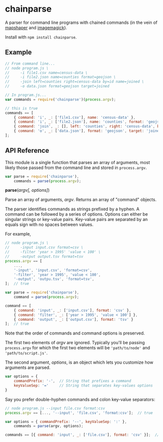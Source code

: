 # chainparse

A parser for command line programs with chained commands (in the vein of [mapshaper](https://github.com/mbloch/mapshaper/wiki/Command-Reference) and [imagemagick](https://www.imagemagick.org/script/command-line-processing.php)). 

Install with `npm install chainparse`.

## Example

```js
// From command line...
// node program.js \
//     -i file1.csv name=census-data \
//     -i file2.json name=counties format=geojson \
//     -join left=counties right=census-data by=id name=joined \
//     -o data.json format=geojson target=joined

// In program.js...
var commands = require('chainparse')(process.argv);

// this is true
commands == [
    { command: 'i', _: ['file1.csv'], name: 'census-data' },
    { command: 'i', _: ['file2.json'], name: 'counties', format: 'geojson' },
    { command: 'join', _: [], left: 'counties', right: 'census-data', by: 'id', name: 'joined'},
    { command: 'o', _: ['data.json'], format: 'geojson', target: 'joined' }
];
```

## API Reference

This module is a single function that parses an array of arguments, most likely those passed from the command line and stored in `process.argv`.

```js
var parse = require('chainparse'),
    commands = parse(process.argv);
```

**parse**(*argv[, options]*)

Parse an array of arguments, *argv*. Returns an array of "command" objects.

The parser identifies commands as strings prefixed by a hyphen. A command can be followed by a series of options. Options can either be singular strings or key-value pairs. Key-value pairs are separated by an equals sign with no spaces between values.

For example, 
```js
// node program.js \
//     -input input.csv format=csv \
//     -filter 'year > 1995' 'value < 100' \
//     -output output.tsv format=tsv
process.argv == [
    ...,
    '-input', 'input.csv', 'format=csv',
    '-filter', 'year > 1995', 'value < 100',
    '-output', 'outpu.tsv', 'format=tsv',
];  // true

var parse = require('chainparse'),
    command = parse(process.argv);

command == [
    { command: 'input', _: ['input.csv'], format: 'csv' },
    { command: 'filter', _: ['year > 1995', 'value < 100'] },
    { command: 'output', _: ['output.csv'], format: 'tsv' }
];  // true
```

Note that the order of commands and command options is preserved.

The first two elements of *argv* are ignored. Typically you'll be passing `process.argv` for which the first two elements will be `'path/to/node'` and `'path/to/script.js'`.

The second argument, *options*, is an object which lets you customize how arguments are parsed.

```js
var options = {
    commandPrefix: '-',  // String that prefixes a command
    keyValueSep: '='     // String that separates key-values options 
}
```

Say you prefer double-hyphen commands and colon key-value separators:
```js
// node program.js --input file.csv format:csv
process.argv == [..., '--input', 'file.csv', 'format:csv'];  // true

var options = { commandPrefix: '--', keyValueSep: ':' },
    commands = parse(argv, options);

commands == [{ command: 'input', _: ['file.csv'], format: 'csv' }];  // true
```
